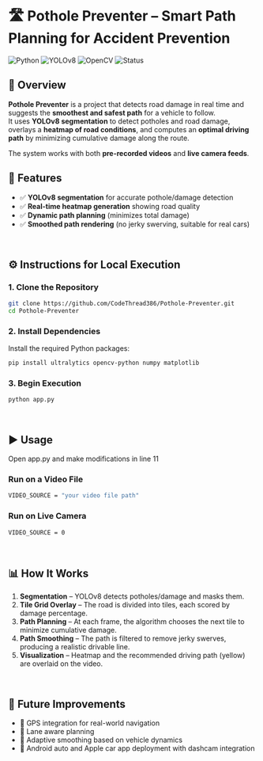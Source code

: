 # 🛣️ Pothole Preventer – Smart Path Planning for Accident Prevention

![Python](https://img.shields.io/badge/Python-3.9%2B-blue?logo=python)
![YOLOv8](https://img.shields.io/badge/YOLOv8-Segmentation-orange?logo=ultralytics)
![OpenCV](https://img.shields.io/badge/OpenCV-Computer%20Vision-green?logo=opencv)
![Status](https://img.shields.io/badge/Status-Active-success)
<br>

## 📌 Overview

**Pothole Preventer** is a project that detects road damage in real time and suggests the **smoothest and safest path** for a vehicle to follow.  
It uses **YOLOv8 segmentation** to detect potholes and road damage, overlays a **heatmap of road conditions**, and computes an **optimal driving path** by minimizing cumulative damage along the route.

The system works with both **pre-recorded videos** and **live camera feeds**.
<br>

## 🚀 Features

- ✅ **YOLOv8 segmentation** for accurate pothole/damage detection
- ✅ **Real-time heatmap generation** showing road quality
- ✅ **Dynamic path planning** (minimizes total damage)
- ✅ **Smoothed path rendering** (no jerky swerving, suitable for real cars)
<br>

## ⚙️ Instructions for Local Execution

### 1. Clone the Repository

```bash
git clone https://github.com/CodeThread386/Pothole-Preventer.git
cd Pothole-Preventer
```

### 2. Install Dependencies

Install the required Python packages:

```bash
pip install ultralytics opencv-python numpy matplotlib
```

### 3. Begin Execution 
```bash
python app.py
```
<br>

## ▶️ Usage

Open app.py and make modifications in line 11

### Run on a Video File

```bash
VIDEO_SOURCE = "your video file path"
```

### Run on Live Camera

```bash
VIDEO_SOURCE = 0
```
<br>

## 📊 How It Works

1. **Segmentation** – YOLOv8 detects potholes/damage and masks them.
2. **Tile Grid Overlay** – The road is divided into tiles, each scored by damage percentage.
3. **Path Planning** – At each frame, the algorithm chooses the next tile to minimize cumulative damage.
4. **Path Smoothing** – The path is filtered to remove jerky swerves, producing a realistic drivable line.
5. **Visualization** – Heatmap and the recommended driving path (yellow) are overlaid on the video.
<br>

## 🔮 Future Improvements

- 📍 GPS integration for real-world navigation
- 🚗 Lane aware planning
- 🧠 Adaptive smoothing based on vehicle dynamics
- 📱 Android auto and Apple car app deployment with dashcam integration
